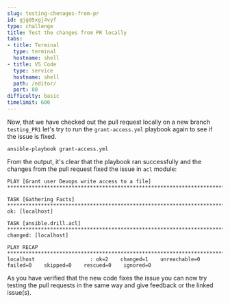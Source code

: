 ```yaml
---
slug: testing-chenages-from-pr
id: gjg05xgj4vyf
type: challenge
title: Test the changes from PR locally
tabs:
- title: Terminal
  type: terminal
  hostname: shell
- title: VS Code
  type: service
  hostname: shell
  path: /editor/
  port: 80
difficulty: basic
timelimit: 600
---
```

Now, that we have checked out the pull request locally on a new branch `testing_PR1` let's try to run the `grant-access.yml` playbook again to see if the issue is fixed.

```
ansible-playbook grant-access.yml
```

From the output, it's clear that the playbook ran successfully and the changes from the pull request fixed the issue in `acl` module:

```
PLAY [Grant user Devops write access to a file] **********************************************************************************************************************************

TASK [Gathering Facts] ***********************************************************************************************************************************************************
ok: [localhost]

TASK [ansible.drill.acl] *********************************************************************************************************************************************************
changed: [localhost]

PLAY RECAP ***********************************************************************************************************************************************************************
localhost                  : ok=2    changed=1    unreachable=0    failed=0    skipped=0    rescued=0    ignored=0
```

As you have verified that the new code fixes the issue you can now try testing the pull requests in the same way and give feedback or the linked issue(s).